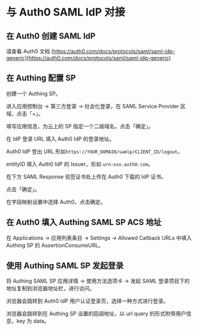 # 与 Auth0 SAML IdP 对接

## 在 Auth0 创建 SAML IdP

请查看 Auth0 文档 [https://auth0.com/docs/protocols/saml/saml-idp-generic](https://auth0.com/docs/protocols/saml/saml-idp-generic)



## 在 Authing 配置 SP

创建一个 Authing SP。

进入应用控制台 -&gt; 第三方登录 -&gt; 社会化登录，在 SAML Service Provider 区域，点击「+」。

填写应用信息，为云上的 SP 指定一个二级域名，点击「确定」。

在 IdP 登录 URL 填入 Auth0 IdP 的登录地址。

Auth0 IdP 登出 URL 形如`https://YOUR_DOMAIN/samlp/CLIENT_ID/logout`。

entityID 填入 Auth0 IdP 的 Issuer，形如 `urn:xxx.auth0.com`。

在下方 SAML Response 验签证书处上传在 Auth0 下载的 IdP 证书。

点击「确定」。

在字段映射设置中选择 Auth0，点击确定。



## 在 Auth0 填入 Authing SAML SP ACS 地址

在 Applications -&gt; 应用列表条目 -&gt; Settings -&gt; Allowed Callback URLs 中填入 Authing SP 的 AssertionConsumeURL。

## 使用 Authing SAML SP 发起登录

将 Authing SAML SP 应用详情 -&gt; 使用方法选项卡 -&gt; 发起 SAML 登录项目下的地址复制到浏览器地址栏，进行访问。

浏览器会跳转到 Auth0 IdP 用户认证登录页，选择一种方式进行登录。

浏览器会跳转到在 Authing SP 设置的回调地址，以 url query 的形式附带用户信息，key 为 data。

